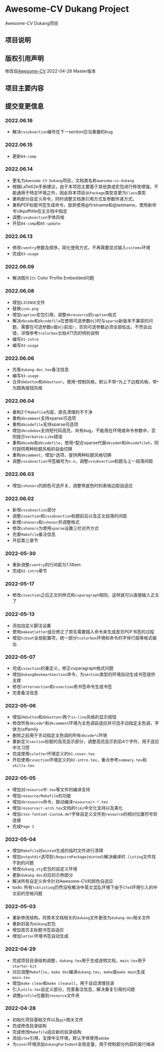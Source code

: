 # Awesome-CV Dukang Project
Awesome-CV Dukang项目

## 项目说明

## 版权引用声明
修改自[Awesome-CV](https://github.com/posquit0/Awesome-CV) 2022-04-28 Master版本

## 项目主要内容

## 提交变更信息
### 2022.06.16
-   解决`cvsubsection`编号在下一section应当重置的bug

### 2022.06.15
-   更新`04-comp`

### 2022.06.14
-   更名为`Awesome-CV Dukang`项目，文档类名称`awesome-cv-dukang`
-   根据LaTeX2e手册建议，由于本项目主要基于其他类或宏包进行修改增强，不能通用于特定环境之外，因此将本项目从`Package`类型变更为`Class`类型
-   重构部分自定义命令，同时调整文档类引用方式及参数传递方式。
-   重构PDF标题书签生成命令，放弃使用\@firstname和\@lastname，使用新命令\dkpdftitle在主文档中指定
-   调整`cvsubsection`字体风格
-   开启`04-comp`和`05-update`

### 2022.06.13
-   修改`cventry`参数及顺序，简化使用方式，不再需要显式输入`cvitems`环境
-   完成`03-usage`

### 2022.06.09
-   解决图片`ICC` Color Profile Embedded问题

### 2022.06.08
-   增加`LICENSE`文件
-   替换`icon.png`
-   增加`caption`宏包引用，调整`dkresource`的`caption`格式
-   解决`dkcode`和`dkcodefile`在使用可选参数`O{}`时与`xparse`新版本不兼容的问题，需要在可选参数`o`或`O{}`前加`!`，否则可选参数必须全部给出，不然会出错，详情参考`tcolorbox`文档471页的特别说明
-   编写`01-intro`
-   编写`03-usage`

### 2022.06.06
-   完善`dukang-doc.tex`备注信息
-   编写`03-usage`
-   合并`dkbotton`和`dkbuttonr`，使用`*`控制风格，默认不带`*`为上下边框风格，带`*`为圆角按钮风格

### 2022.06.04
-   重构2个`Makefile`内容，原先清理的不干净
-   重构`dkcomment`支持xparse可选项
-   重构`dkcodefile`支持xparse可选项
-   增加`dkcodebox`支持短代码高亮，尚有bug，不能用在环境或命令参数中，否则提示`Verbatim-Like`错误
-   重构`dkcode`和`dkcodefile`，使用`*`配合xparse代替`dkcodeh`和`dkcodefileh`，同时提供两种标题风格的自由切换
-   重构`dkcomment`，增加`*`选项，提供两种标题风格切换
-   调整`cvsubsection`书签编号为`n.n`，调整`cvsubsection`标题与上一段落间距

### 2022.06.03
-   增加`cvhonors`的颜色可选开关，调整带底色时的表格边距自适应

### 2022.06.02
-   新增`cvsubsection`部分
-   调整`cvsection`和`cvsubsection`标题前后以及正文段落的间距
-   新增`cvhonors`和`cvhonor`并调整格式
-   修改`cvhonors`为使用`xparse`设置三栏对齐方式
-   完善`Makefile`备注信息
-   开启第三章节

### 2022-05-30
-   重新调整`cventry`的行间距为1.56em
-   完成`02-intro`章节

### 2022-05-17
-   修改`cvsection`之后正文的样式和`cvparagraph`相同，这样就可以直接输入正文了

### 2022-05-13
-   添加自定义脚注设置
-   使用`makeatletter`组合修正了原先需要插入命令来生成首页PDF书签的过程
-   增加`tcbset`全局配置项，统一部分`tcolorbox`环境和命令的字体行距等格式输出

### 2022-05-07
-   完成`cvsection`的重定义，修正cvparagraph格式问题
-   增加`dukangBookmarkSection`命令，为`section`类型的环境自动生成书签提供支撑
-   修改`lettersection`和`cvsection`用书签命令生成书签
-   完善备注信息

### 2022-05-06
-   增加`dkbutton`和`dkbuttonr`两个`in-line`风格的显示按钮
-   修改所有`dkcode*`和`dkcomment`环境为主色调自适应并可选手动指定主色调，字体为\sffamily
-   删除之前用于手动指定主色调的所有`dkcode*c`环境
-   重新定义`section`标题的高亮显示部分，调整高亮显示到前4个字符，用于适应中文习惯
-   完成使用`cvletter`环境定义的`01-cover.tex`
-   开启使用`cvsection`环境定义的`02-intro.tex`，重点参考`summary.tex`和`skills.tex`

### 2022-05-05
-   增加对`resource`中`.tex`等文件的编译支持
-   增加`resource/Makefile`的功能
-   增加`dkresource`命令，联动编译`resource/r-*.tex`
-   增加`resource/r-arch.tex`文档的`tikz`中文化支持以及美化
-   增加`ctex-fontset-custom.def`字体自定义文件到`resource`的相对位置符号软连接
-   完成`Page 1`

### 2022-05-04
-   增加`Makefile`对`minted`生成的临时文件进行清理
-   增加`outputdir`选项到`\RequirePackage{minted}`解决编译时`.listing`文件找不到的问题
-   修改`dukang.sty`宏包的自定义环境
-   更新`dukang-doc`对应的示例部分
-   解决所有自定义命令针对Awesome-CV的颜色自适应
-   todo: 所有`tcblisting`仍然没有解决中英文混乱环境下由于`CTeX`环境引入的中文前的空格问题

### 2022-05-03
-   重新修改结构，将原本文档相关的`dukang`文件更改为`dukang-doc`相关文件
-   重新封装为`dukang`宏包
-   增加首页主标题书签自适应
-   增加`letter`环境书签自动生成

### 2022-04-29
-   完成项目目录结构调整，`dukang.tex`用于生成说明文档，`main.tex`用于`starter-kit`
-   对应调整`Makefile`，`make doc`编译`dukang.tex`，`make`或`make main`生成`main.tex`
-   增加`make clean`和`make cleanall`，用于自动清理目录
-   引入`utils.tex`自定义部分，完善备注信息，解决重复引用的问题
-   调整`profile`位置到`resource`文件夹

### 2022-04-28
-   初始化项目基础文件以及`git`相关文件
-   完成修改目录结构
-   完成修改`Makefile`适应新的目录结构
-   添加`ctex`引用，支撑中文环境，默认字体使用`adobe`
-   为`cover`环境添加`dukangParIndent`全局变量，用于控制部分内容的首行缩进
